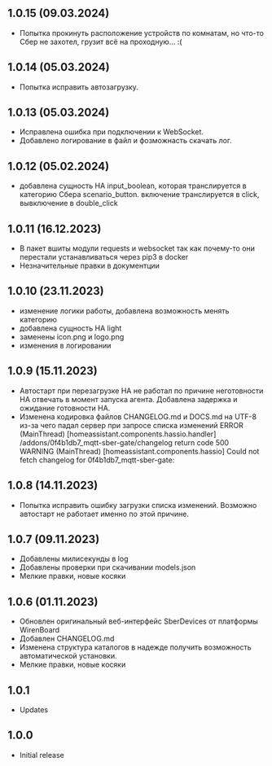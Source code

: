 ﻿## 1.0.15 (09.03.2024)
- Попытка прокинуть расположение устройств по комнатам, но что-то Сбер не захотел,
грузит всё на проходную... :(

## 1.0.14 (05.03.2024)
- Попытка исправить автозагрузку.

## 1.0.13 (05.03.2024)
- Исправлена ошибка при подключении к WebSocket.
- Добавлено логирование в файл и фозможнасть скачать лог.

## 1.0.12 (05.02.2024)
- добавлена сущность HA input_boolean, которая транслируется в категорию Сбера scenario_button.
включение транслируется в click, вывключение в double_click

## 1.0.11 (16.12.2023)
- В пакет вшиты модули requests и websocket
  так как почему-то они перестали устанавливаться через pip3 в docker
- Незначительные правки в документции

## 1.0.10 (23.11.2023)
- изменение логики работы, добавлена возможность менять категорию
- добавлена сущность HA light
- заменены icon.png и logo.png
- изменения в логировании

## 1.0.9 (15.11.2023)
- Автостарт при перезагрузке HA не работал по причине неготовности HA отвечать в момент
  запуска агента. Добавлена задержка и ожидание готовности HA.
- Изменена кодировка файлов CHANGELOG.md и DOCS.md на UTF-8 
из-за чего падал сервер при запросе списка изменений
ERROR (MainThread) [homeassistant.components.hassio.handler] /addons/0f4b1db7_mqtt-sber-gate/changelog return code 500
WARNING (MainThread) [homeassistant.components.hassio] Could not fetch changelog for 0f4b1db7_mqtt-sber-gate:

## 1.0.8 (14.11.2023)
- Попытка исправить ошибку загрузки списка изменений.
  Возможно автостарт не работает именно по этой причине.

## 1.0.7 (09.11.2023)
- Добавлены милисекунды в log
- Добавлены проверки при скачивании models.json
- Мелкие правки, новые косяки

## 1.0.6 (01.11.2023)
- Обновлен оригинальный веб-интерфейс SberDevices от платформы WirenBoard
- Добавлен CHANGELOG.md
- Изменена структура каталогов в надежде получить возможность автоматической установки.
- Мелкие правки, новые косяки

## 1.0.1

- Updates

## 1.0.0

- Initial release
